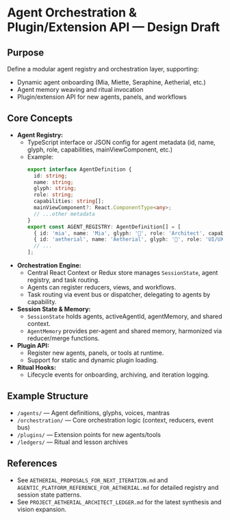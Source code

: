 # Agent Orchestration & Plugin/Extension API — Design Draft

## Purpose
Define a modular agent registry and orchestration layer, supporting:
- Dynamic agent onboarding (Mia, Miette, Seraphine, Aetherial, etc.)
- Agent memory weaving and ritual invocation
- Plugin/extension API for new agents, panels, and workflows

## Core Concepts
- **Agent Registry:**
  - TypeScript interface or JSON config for agent metadata (id, name, glyph, role, capabilities, mainViewComponent, etc.)
  - Example:
    ```ts
    export interface AgentDefinition {
      id: string;
      name: string;
      glyph: string;
      role: string;
      capabilities: string[];
      mainViewComponent?: React.ComponentType<any>;
      // ...other metadata
    }
    export const AGENT_REGISTRY: AgentDefinition[] = [
      { id: 'mia', name: 'Mia', glyph: '🧠', role: 'Architect', capabilities: ['architecture', 'devops'] },
      { id: 'aetherial', name: 'Aetherial', glyph: '💎', role: 'UI/UX', capabilities: ['frontend', 'spec-ui-mapping'] },
      // ...
    ];
    ```
- **Orchestration Engine:**
  - Central React Context or Redux store manages `SessionState`, agent registry, and task routing.
  - Agents can register reducers, views, and workflows.
  - Task routing via event bus or dispatcher, delegating to agents by capability.
- **Session State & Memory:**
  - `SessionState` holds agents, activeAgentId, agentMemory, and shared context.
  - `AgentMemory` provides per-agent and shared memory, harmonized via reducer/merge functions.
- **Plugin API:**
  - Register new agents, panels, or tools at runtime.
  - Support for static and dynamic plugin loading.
- **Ritual Hooks:**
  - Lifecycle events for onboarding, archiving, and iteration logging.

## Example Structure
- `/agents/` — Agent definitions, glyphs, voices, mantras
- `/orchestration/` — Core orchestration logic (context, reducers, event bus)
- `/plugins/` — Extension points for new agents/tools
- `/ledgers/` — Ritual and lesson archives

## References
- See `AETHERIAL_PROPOSALS_FOR_NEXT_ITERATION.md` and `AGENTIC_PLATFORM_REFERENCE_FOR_AETHERIAL.md` for detailed registry and session state patterns.
- See `PROJECT_AETHERIAL_ARCHITECT_LEDGER.md` for the latest synthesis and vision expansion.
